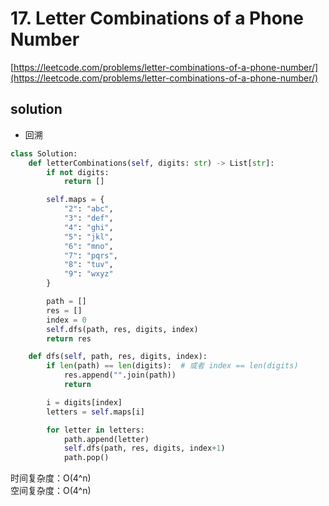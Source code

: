 # 17. Letter Combinations of a Phone Number

[https://leetcode.com/problems/letter-combinations-of-a-phone-number/](https://leetcode.com/problems/letter-combinations-of-a-phone-number/)

## solution

- 回溯

```python
class Solution:
    def letterCombinations(self, digits: str) -> List[str]:
        if not digits:
            return []

        self.maps = {
            "2": "abc",
            "3": "def",
            "4": "ghi",
            "5": "jkl",
            "6": "mno",
            "7": "pqrs",
            "8": "tuv",
            "9": "wxyz"
        }

        path = []
        res = []
        index = 0
        self.dfs(path, res, digits, index)
        return res

    def dfs(self, path, res, digits, index):
        if len(path) == len(digits):  # 或者 index == len(digits)
            res.append("".join(path))
            return

        i = digits[index]
        letters = self.maps[i]

        for letter in letters:
            path.append(letter)
            self.dfs(path, res, digits, index+1)
            path.pop()
```

时间复杂度：O(4^n) <br>
空间复杂度：O(4^n)
